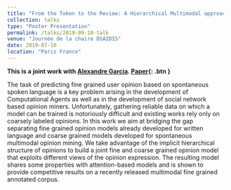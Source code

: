```yaml
---
title: "From the Token to the Review: A Hierarchical Multimodal approach to Opinion Mining"
collection: talks
type: "Poster Presentation"
permalink: /talks/2019-09-10-talk
venue: "Journée de la chaire DSAIDIS"
date: 2019-07-10
location: "Paris France"
---
```

<b>This is a joint work with [Alexandre Garcia](https://scholar.google.fr/citations?user=a3u-rOwAAAAJ&hl=fr). [Paper](https://www.aclweb.org/anthology/D19-1556.pdf){: .btn } </b>
<p> The task of predicting fine grained user opinion based on spontaneous spoken language is a key problem arising in the development of Computational Agents as well as in the development of social network based opinion miners. Unfortunately, gathering reliable data on which a model can be trained is notoriously difficult and existing works rely only on coarsely labeled opinions. In this work we aim at bridging the gap separating fine grained opinion models already developed for written language and coarse grained models developed for spontaneous multimodal opinion mining. We take advantage of the implicit hierarchical structure of opinions to build a joint fine and coarse grained opinion model that exploits different views of the opinion expression. The resulting model shares some properties with attention-based models and is shown to provide competitive results on a recently released multimodal fine grained annotated corpus. </p> 
